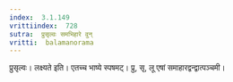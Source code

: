 ```yaml
---
index:  3.1.149
vrittiindex:  728
sutra:  प्रुसृल्वः समभिहारे वुन्
vritti:  balamanorama 
---
```


प्रुसृल्वः। लक्ष्यते इति। एतच्च भाष्ये स्पषमट्। प्रु, सृ, लू एषां समाहारद्वन्द्वात्पञ्चमी। 

